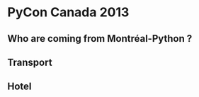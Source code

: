PyCon Canada 2013
=================

## Who are coming from Montréal-Python ?

## Transport

## Hotel

